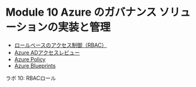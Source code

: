 # Module 10 Azure のガバナンス ソリューションの実装と管理

- [ロールベースのアクセス制御（RBAC）](mod10-01-rbac.md)
- [Azure ADアクセスレビュー](mod10-02-access-review.md)
- [Azure Policy](mod10-03-azure-policy.md)
- [Azure Blueprints](mod10-04-azure-blueprints.md)

ラボ 10: RBACロール

